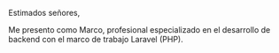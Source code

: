 Estimados señores,

Me presento como Marco, profesional especializado en el desarrollo de backend con el marco de trabajo Laravel (PHP).
